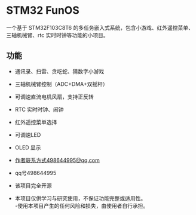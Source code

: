 # STM32 FunOS
一个基于 STM32F103C8T6 的多任务嵌入式系统，包含小游戏、红外遥控菜单、三轴机械臂、rtc 实时时钟等功能的小项目。

## 功能
- 通讯录、扫雷、贪吃蛇、猜数字小游戏
- 三轴机械臂控制（ADC+DMA+双摇杆）
- 可调速直流电机风扇，支持正反转
- RTC 实时时钟、闹钟
- 红外遥控菜单选择
- 可调速LED
- OLED 显示

- 作者联系方式498644995@qq.com
- qq号498644995
- 该项目完全开源
- 本项目仅供学习与研究使用，不保证功能完整或适用性。  
-使用本项目产生的任何风险和损失，由使用者自行承担。


